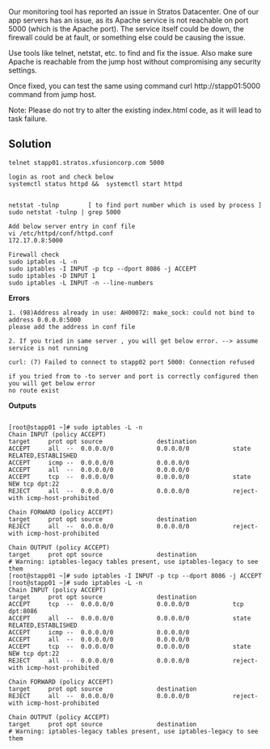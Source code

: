 Our monitoring tool has reported an issue in Stratos Datacenter. One of our app servers has an issue, as its Apache service is not reachable on port 5000 (which is the Apache port). The service itself could be down, the firewall could be at fault, or something else could be causing the issue.



Use tools like telnet, netstat, etc. to find and fix the issue. Also make sure Apache is reachable from the jump host without compromising any security settings.

Once fixed, you can test the same using command curl http://stapp01:5000 command from jump host.

Note: Please do not try to alter the existing index.html code, as it will lead to task failure.

## Solution

```
telnet stapp01.stratos.xfusioncorp.com 5000

login as root and check below
systemctl status httpd &&  systemctl start httpd


netstat -tulnp        [ to find port number which is used by process ]
sudo netstat -tulnp | grep 5000

Add below server entry in conf file
vi /etc/httpd/conf/httpd.conf
172.17.0.8:5000

Firewall check
sudo iptables -L -n
sudo iptables -I INPUT -p tcp --dport 8086 -j ACCEPT
sudo iptables -D INPUT 1
sudo iptables -L INPUT -n --line-numbers

```
**Errors**

```
1. (98)Address already in use: AH00072: make_sock: could not bind to address 0.0.0.0:5000
please add the address in conf file

2. If you tried in same server , you will get below error. --> assume service is not running

curl: (7) Failed to connect to stapp02 port 5000: Connection refused

if you tried from to -to server and port is correctly configured then you will get below error
no route exist

```
**Outputs**

```

[root@stapp01 ~]# sudo iptables -L -n
Chain INPUT (policy ACCEPT)
target     prot opt source               destination         
ACCEPT     all  --  0.0.0.0/0            0.0.0.0/0            state RELATED,ESTABLISHED
ACCEPT     icmp --  0.0.0.0/0            0.0.0.0/0           
ACCEPT     all  --  0.0.0.0/0            0.0.0.0/0           
ACCEPT     tcp  --  0.0.0.0/0            0.0.0.0/0            state NEW tcp dpt:22
REJECT     all  --  0.0.0.0/0            0.0.0.0/0            reject-with icmp-host-prohibited

Chain FORWARD (policy ACCEPT)
target     prot opt source               destination         
REJECT     all  --  0.0.0.0/0            0.0.0.0/0            reject-with icmp-host-prohibited

Chain OUTPUT (policy ACCEPT)
target     prot opt source               destination         
# Warning: iptables-legacy tables present, use iptables-legacy to see them
[root@stapp01 ~]# sudo iptables -I INPUT -p tcp --dport 8086 -j ACCEPT
[root@stapp01 ~]# sudo iptables -L -n
Chain INPUT (policy ACCEPT)
target     prot opt source               destination         
ACCEPT     tcp  --  0.0.0.0/0            0.0.0.0/0            tcp dpt:8086
ACCEPT     all  --  0.0.0.0/0            0.0.0.0/0            state RELATED,ESTABLISHED
ACCEPT     icmp --  0.0.0.0/0            0.0.0.0/0           
ACCEPT     all  --  0.0.0.0/0            0.0.0.0/0           
ACCEPT     tcp  --  0.0.0.0/0            0.0.0.0/0            state NEW tcp dpt:22
REJECT     all  --  0.0.0.0/0            0.0.0.0/0            reject-with icmp-host-prohibited

Chain FORWARD (policy ACCEPT)
target     prot opt source               destination         
REJECT     all  --  0.0.0.0/0            0.0.0.0/0            reject-with icmp-host-prohibited

Chain OUTPUT (policy ACCEPT)
target     prot opt source               destination         
# Warning: iptables-legacy tables present, use iptables-legacy to see them

```

